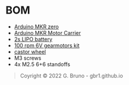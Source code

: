 # BOM

- [Arduino MKR zero](https://store.arduino.cc/products/arduino-mkr-zero-i2s-bus-sd-for-sound-music-digital-audio-data)
- [Arduino MKR Motor Carrier](https://store.arduino.cc/products/arduino-mkr-motor-carrier)
- [2s LIPO battery](https://www.amazon.it/Zeee-batteria-connettore-elicottero-Batteria/dp/B08MW6KWH7/ref=sr_1_2_sspa?__mk_it_IT=%C3%85M%C3%85%C5%BD%C3%95%C3%91&crid=3065URR8U63AN&keywords=batteria+2s&qid=1668466914&qu=eyJxc2MiOiI0Ljg3IiwicXNhIjoiNC40MiIsInFzcCI6IjIuMzYifQ%3D%3D&sprefix=batteria+2s%2Caps%2C102&sr=8-2-spons&sp_csd=d2lkZ2V0TmFtZT1zcF9hdGY&psc=1)
- [100 rpm 6V gearmotors kit](https://www.amazon.it/gp/product/B07X5XSPQG/ref=ppx_yo_dt_b_search_asin_title?ie=UTF8&th=1)
- [castor wheel]()
- M3 screws
- 4x M2.5 6+6 standoffs

> Coyright © 2022 G. Bruno - gbr1.github.io

